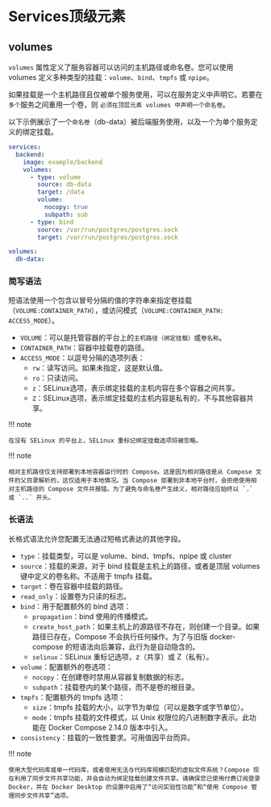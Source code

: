 # Services顶级元素

## volumes

`volumes` 属性定义了服务容器可以访问的主机路径或命名卷。您可以使用 volumes 定义多种类型的挂载：`volume`、`bind`、`tmpfs` 或
`npipe`。

如果挂载是一个主机路径且仅被单个服务使用，可以在服务定义中声明它。若要在`多个`服务之间重用一个卷，则
`必须在顶层元素 volumes 中声明一个命名卷`。

以下示例展示了一个`命名卷`（db-data）被后端服务使用，以及一个为单个服务定义的绑定挂载。

```yaml
services:
  backend:
    image: example/backend
    volumes:
      - type: volume
        source: db-data
        target: /data
        volume:
          nocopy: true
          subpath: sub
      - type: bind
        source: /var/run/postgres/postgres.sock
        target: /var/run/postgres/postgres.sock

volumes:
  db-data:
```

### 简写语法

短语法使用一个包含以冒号分隔的值的字符串来指定卷挂载（`VOLUME:CONTAINER_PATH`），或访问模式（`VOLUME:CONTAINER_PATH:
ACCESS_MODE`）。

- `VOLUME`：可以是托管容器的平台上的`主机路径（绑定挂载）`或`卷名称`。
- `CONTAINER_PATH`：容器中挂载卷的路径。
- `ACCESS_MODE`：以逗号分隔的选项列表：
	- `rw`：读写访问。如果未指定，这是默认值。
	- `ro`：只读访问。
	- `z`：SELinux选项，表示绑定挂载的主机内容在多个容器之间共享。
	- `Z`：SELinux选项，表示绑定挂载的主机内容是私有的，不与其他容器共享。

!!! note

	在没有 SELinux 的平台上，SELinux 重标记绑定挂载选项将被忽略。

!!! note

	相对主机路径仅支持部署到本地容器运行时的 Compose。这是因为相对路径是从 Compose 文件的父目录解析的，这仅适用于本地情况。当 Compose 部署到非本地平台时，会拒绝使用相对主机路径的 Compose 文件并报错。为了避免与命名卷产生歧义，相对路径应始终以 `.` 或 `..` 开头。

### 长语法

长格式语法允许您配置无法通过短格式表达的其他字段。

- `type`：挂载类型，可以是 volume、bind、tmpfs、npipe 或 cluster
- `source`：挂载的来源，对于 bind 挂载是主机上的路径，或者是顶层 volumes 键中定义的卷名称。不适用于 tmpfs 挂载。
- `target`：卷在容器中挂载的路径。
- `read_only`：设置卷为只读的标志。
- `bind`：用于配置额外的 bind 选项：
	- `propagation`：bind 使用的传播模式。
	- `create_host_path`：如果主机上的源路径不存在，则创建一个目录。如果路径已存在，Compose 不会执行任何操作。为了与旧版 docker-compose 的短语法向后兼容，此行为是自动隐含的。
	- `selinux`：SELinux 重标记选项，z（共享）或 Z（私有）。
- `volume`：配置额外的卷选项：
	- `nocopy`：在创建卷时禁用从容器复制数据的标志。
	- `subpath`：挂载卷内的某个路径，而不是卷的根目录。
- `tmpfs`：配置额外的 tmpfs 选项：
	- `size`：tmpfs 挂载的大小，以字节为单位（可以是数字或字节单位）。
	- `mode`：tmpfs 挂载的文件模式，以 Unix 权限位的八进制数字表示。此功能在 Docker Compose 2.14.0 版本中引入。
- `consistency`：挂载的一致性要求。可用值因平台而异。

!!! note

	使用大型代码库或单一代码库，或者使用无法与代码库规模匹配的虚拟文件系统？Compose 现在利用了同步文件共享功能，并会自动为绑定挂载创建文件共享。请确保您已使用付费订阅登录 Docker，并在 Docker Desktop 的设置中启用了“访问实验性功能”和“使用 Compose 管理同步文件共享”选项。
